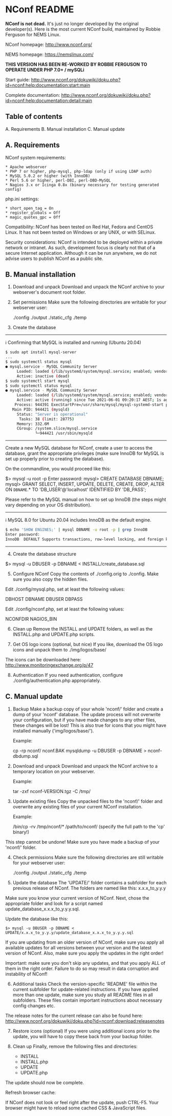 NConf README
============

**NConf is not dead.** It's just no longer developed by the original developer(s). Here is the most current NConf build, maintained by Robbie Ferguson for NEMS Linux.

NConf homepage:
http://www.nconf.org/

NEMS homepage:
https://nemslinux.com/

**THIS VERSION HAS BEEN RE-WORKED BY ROBBIE FERGUSON TO OPERATE UNDER PHP 7.0+ / mySQLi**




Start guide:
http://www.nconf.org/dokuwiki/doku.php?id=nconf:help:documentation:start:main

Complete documentation:
http://www.nconf.org/dokuwiki/doku.php?id=nconf:help:documentation:detail:main

Table of contents
-----------------
A. Requirements
B. Manual installation
C. Manual update


A. Requirements
---------------

NConf system requirements:

    * Apache webserver
    * PHP 7 or higher, php-mysql, php-ldap (only if using LDAP auth)
    * MySQL 5.0.2 or higher (with InnoDB)
    * Perl 5.6 or higher, perl-DBI, perl-DBD-MySQL
    * Nagios 3.x or Icinga 0.8x (binary necessary for testing generated config)


php.ini settings:

    * short_open_tag = On
    * register_globals = Off
    * magic_quotes_gpc = Off 


Compatibility:
NConf has been tested on Red Hat, Fedora and CentOS Linux.
It has not been tested on Windows or any UNIX, or with SELinux.


Security considerations:
NConf is intended to be deployed within a private network or intranet. As such, development focus is clearly not that of a secure Internet application. Although it can be run anywhere, we do not advise users to publish NConf as a public site. 


B. Manual installation
----------------------

1. Download and unpack
Download and unpack the NConf archive to your webserver's document root folder. 


2. Set permissions
Make sure the following directories are writable for your webserver user: 

   ./config
   ./output
   ./static_cfg
   ./temp


3. Create the database

---
:information_source: Confirming that MySQL is installed and running (Ubuntu 20.04)

```bash
$ sudo apt install mysql-server
...
$ sudo systemctl status mysql
● mysql.service - MySQL Community Server
     Loaded: loaded (/lib/systemd/system/mysql.service; enabled; vendor preset: enabled)
     Active: inactive (dead)
$ sudo systemctl start mysql
$ sudo systemctl status mysql
● mysql.service - MySQL Community Server
     Loaded: loaded (/lib/systemd/system/mysql.service; enabled; vendor preset: enabled)
     Active: active (running) since Tue 2021-06-01 09:20:17 AEST; 1s ago
    Process: 944391 ExecStartPre=/usr/share/mysql/mysql-systemd-start pre (code=exited, status=0/SUCCESS)
   Main PID: 944421 (mysqld)
     Status: "Server is operational"
      Tasks: 38 (limit: 28775)
     Memory: 332.6M
     CGroup: /system.slice/mysql.service
             └─944421 /usr/sbin/mysqld
```
---

Create a new MySQL database for NConf, create a user to access the database, grant the appropriate privileges (make sure InnoDB for MySQL is set up properly prior to creating the database). 

On the commandline, you would proceed like this: 

   $> mysql -u root -p
   Enter password:
   mysql> CREATE DATABASE DBNAME;
   mysql> GRANT SELECT, INSERT, UPDATE, DELETE, CREATE, DROP, ALTER ON `DBNAME`.* TO 'DB_USER'@'localhost' IDENTIFIED BY 'DB_PASS';

Please refer to the MySQL manual on how to set up InnoDB (the steps might vary depending on your OS distribution). 

---
:information_source: MySQL 8.0 for Ubuntu 20.04 includes InnoDB as the default engine.

```bash
$ echo 'SHOW ENGINES;' | mysql DBNAME -u root -p | grep InnoDB
Enter password:
InnoDB  DEFAULT Supports transactions, row-level locking, and foreign keys  YES YES YES
```
---

4. Create the database structure

$> mysql -u DBUSER -p DBNAME < INSTALL/create_database.sql


5. Configure NConf
Copy the contents of ./config.orig to ./config. Make sure you also copy the hidden files. 

Edit ./config/mysql.php, set at least the following values: 

   DBHOST 
   DBNAME 
   DBUSER 
   DBPASS

Edit ./config/nconf.php, set at least the following values: 

   NCONFDIR 
   NAGIOS_BIN


6. Clean up
Remove the INSTALL and UPDATE folders, as well as the INSTALL.php and UPDATE.php scripts. 


7. Get OS logo icons (optional, but nice)
If you like, download the OS logo icons and unpack them to ./img/logos/base/ 

The icons can be downloaded here:
http://www.monitoringexchange.org/p/47

8. Authentication
If you need authentication, configure ./config/authentication.php appropriately.


C. Manual update
----------------

1. Backup
Make a backup copy of your whole 'nconf/' folder and create a dump of your 'nconf' database. 
The update process will not overwrite your configuration, but if you have made changes to any other files, these changes will be lost! This is also true for icons that you might have installed manually ('img/logos/base/'). 

    Example: 

    cp -rp nconf/ nconf.BAK 
    mysqldump -u DBUSER -p DBNAME > nconf-dbdump.sql


2. Download and unpack
Download and unpack the NConf archive to a temporary location on your webserver. 

    Example: 

    tar -zxf nconf-VERSION.tgz -C /tmp/


3. Update existing files
Copy the unpacked files to the 'nconf/' folder and overwrite any existing files of your current NConf installation. 

    Example: 

    /bin/cp -rv /tmp/nconf/* /path/to/nconf/  (specify the full path to the 'cp' binary!)

This step cannot be undone! Make sure you have made a backup of your 'nconf/' folder. 


4. Check permissions
Make sure the following directories are still writable for your webserver user:

   ./config 
   ./output 
   ./static_cfg
   ./temp


5. Update the database
The 'UPDATE/' folder contains a subfolder for each previous release of NConf. The folders are named like this: x.x.x_to_y.y.y 

Make sure you know your current version of NConf. Next, chose the appropriate folder and look for a script named update_database_x.x.x_to_y.y.y.sql. 

Update the database like this: 

    $> mysql -u DBUSER -p DBNAME < UPDATE/x.x.x_to_y.y.y/update_database_x.x.x_to_y.y.y.sql

If you are updating from an older version of NConf, make sure you apply all available updates for all versions between your version and the latest version of NConf. Also, make sure you apply the updates in the right order! 

Important: make sure you don't skip any updates, and that you apply ALL of them in the right order. Failure to do so may result in data corruption and instability of NConf! 


6. Additional tasks
Check the version-specific 'README' file within the current subfolder for update-related instructions. If you have applied more than one update, make sure you study all README files in all subfolders. These files contain important instructions about necessary config changes etc. 

The release notes for the current release can also be found here:
http://www.nconf.org/dokuwiki/doku.php?id=nconf:download:releasenotes


7. Restore icons (optional)
If you were using additional icons prior to the update, you will have to copy these back from your backup folder. 


8. Clean up
Finally, remove the following files and directories:

   * INSTALL
   * INSTALL.php
   * UPDATE
   * UPDATE.php 

The update should now be complete.

Refresh browser cache:

If NConf does not look or feel right after the update, push CTRL-F5.
Your browser might have to reload some cached CSS & JavaScript files.  
